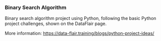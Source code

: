 ###  Binary Search Algorithm

Binary search algorithm project using Python, following the basic Python project challenges, shown on the DataFlair page.

More information: https://data-flair.training/blogs/python-project-ideas/
